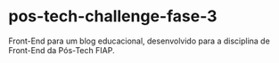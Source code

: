 # pos-tech-challenge-fase-3
Front-End para um blog educacional, desenvolvido para a disciplina de Front-End da Pós-Tech FIAP.
